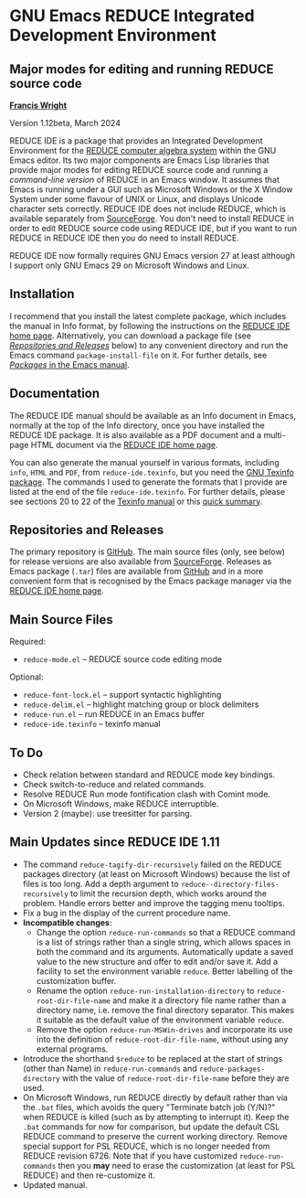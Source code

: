 GNU Emacs REDUCE Integrated Development Environment
===================================================
Major modes for editing and running REDUCE source code
------------------------------------------------------

**[Francis Wright](https://sites.google.com/site/fjwcentaur)**

Version 1.12beta, March 2024

REDUCE IDE is a package that provides an Integrated Development Environment for the [REDUCE computer algebra system](https://reduce-algebra.sourceforge.io/) within the GNU Emacs editor.  Its two major components are Emacs Lisp libraries that provide major modes for editing REDUCE source code and running a *command-line version* of REDUCE in an Emacs window.  It assumes that Emacs is running under a GUI such as Microsoft Windows or the X Window System under some flavour of UNIX or Linux, and displays Unicode character sets correctly.  REDUCE IDE does not include REDUCE, which is available separately from [SourceForge](https://sourceforge.net/projects/reduce-algebra/).  You don't need to install REDUCE in order to edit REDUCE source code using REDUCE IDE, but if you want to run REDUCE in REDUCE IDE then you do need to install REDUCE.

REDUCE IDE now formally requires GNU Emacs version 27 at least although I support only GNU Emacs 29 on Microsoft Windows and Linux.

Installation
------------

I recommend that you install the latest complete package, which includes the manual in Info format, by following the instructions on the [REDUCE IDE home page](https://reduce-algebra.sourceforge.io/reduce-ide/).  Alternatively, you can download a package file (see [*Repositories and Releases*](#repositories-and-releases) below) to any convenient directory and run the Emacs command `package-install-file` on it.  For further details, see [*Packages* in the Emacs manual](https://www.gnu.org/software/emacs/manual/html_node/emacs/Packages.html).

Documentation
-------------

The REDUCE IDE manual should be available as an Info document in Emacs, normally at the top of the Info directory, once you have installed the REDUCE IDE package.  It is also available as a PDF document and a multi-page HTML document via the [REDUCE IDE home page](https://reduce-algebra.sourceforge.io/reduce-ide/).

You can also generate the manual yourself in various formats, including `info`, `HTML` and `PDF`, from `reduce-ide.texinfo`, but you need the [GNU Texinfo package](https://www.gnu.org/software/texinfo/).  The commands I used to generate the formats that I provide are listed at the end of the file `reduce-ide.texinfo`.  For further details, please see sections 20 to 22 of the [Texinfo manual](https://www.gnu.org/software/texinfo/manual/texinfo/) or this [quick summary](https://en.wikipedia.org/wiki/Texinfo).

Repositories and Releases
-------------------------

The primary repository is [GitHub](https://github.com/fjwright/REDUCE-IDE).  The main source files (only, see below) for release versions are also available from [SourceForge](https://sourceforge.net/p/reduce-algebra/code/HEAD/tree/trunk/generic/emacs/).  Releases as Emacs package (`.tar`) files are available from [GitHub](https://github.com/fjwright/REDUCE-IDE/releases) and in a more convenient form that is recognised by the Emacs package manager via the [REDUCE IDE home page](https://reduce-algebra.sourceforge.io/reduce-ide/).

Main Source Files
-----------------

Required:

* `reduce-mode.el`  &ndash;  REDUCE source code editing mode

Optional:

* `reduce-font-lock.el`  &ndash;  support syntactic highlighting
* `reduce-delim.el`  &ndash;  highlight matching group or block delimiters
* `reduce-run.el`  &ndash;  run REDUCE in an Emacs buffer
* `reduce-ide.texinfo`  &ndash;  texinfo manual

To Do
-----

* Check relation between standard and REDUCE mode key bindings.
* Check switch-to-reduce and related commands.
* Resolve REDUCE Run mode fontification clash with Comint mode.
* On Microsoft Windows, make REDUCE interruptible.
* Version 2 (maybe): use treesitter for parsing.

Main Updates since REDUCE IDE 1.11
----------------------------------

* The command `reduce-tagify-dir-recursively` failed on the REDUCE packages directory (at least on Microsoft Windows) because the list of files is too long.  Add a depth argument to `reduce--directory-files-recursively` to limit the recursion depth, which works around the problem.  Handle errors better and improve the tagging menu tooltips.
* Fix a bug in the display of the current procedure name.
* **Incompatible changes**:
  * Change the option `reduce-run-commands` so that a REDUCE command is a list of strings rather than a single string, which allows spaces in both the command and its arguments.  Automatically update a saved value to the new structure and offer to edit and/or save it.  Add a facility to set the environment variable `reduce`.  Better labelling of the customization buffer.
  * Rename the option `reduce-run-installation-directory` to `reduce-root-dir-file-name` and make it a directory file name rather than a directory name, i.e. remove the final directory separator.  This makes it suitable as the default value of the environment variable `reduce`.
  * Remove the option `reduce-run-MSWin-drives` and incorporate its use into the definition of `reduce-root-dir-file-name`, without using any external programs.
* Introduce the shorthand `$reduce` to be replaced at the start of strings (other than Name) in `reduce-run-commands` and `reduce-packages-directory` with the value of `reduce-root-dir-file-name` before they are used.
* On Microsoft Windows, run REDUCE directly by default rather than via the `.bat` files, which avoids the query "Terminate batch job (Y/N)?" when REDUCE is killed (such as by attempting to interrupt it).  Keep the `.bat` commands for now for comparison, but update the default CSL REDUCE command to preserve the current working directory.  Remove special support for PSL REDUCE, which is no longer needed from REDUCE revision 6726.  Note that if you have customized `reduce-run-commands` then you **may** need to erase the customization (at least for PSL REDUCE) and then re-customize it.
* Updated manual.
